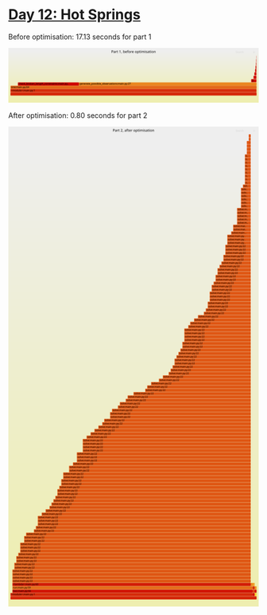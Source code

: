 # [Day 12: Hot Springs](https://adventofcode.com/2023/day/12)

Before optimisation: 17.13 seconds for part 1

![Part 1 before optimisation](p1before.svg)

After optimisation: 0.80 seconds for part 2

![Part 2 after optimisation](p2after.svg)